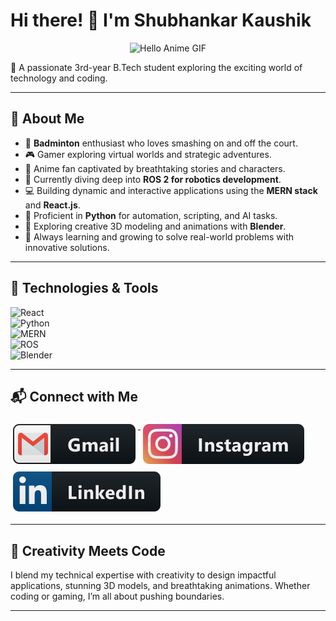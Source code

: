# Hi there! 👋 I'm Shubhankar Kaushik  

<div align="center">
    <img src="https://media.tenor.com/XubH9-yZpvIAAAAC/anime-hello.gif" alt="Hello Anime GIF" width="400">
</div>  

🚀 A passionate 3rd-year B.Tech student exploring the exciting world of technology and coding.  

---

## 🌟 About Me  
- 🏸 **Badminton** enthusiast who loves smashing on and off the court.  
- 🎮 Gamer exploring virtual worlds and strategic adventures.  
- 🌸 Anime fan captivated by breathtaking stories and characters.  
- 🔭 Currently diving deep into **ROS 2 for robotics development**.  
- 💻 Building dynamic and interactive applications using the **MERN stack** and **React.js**.  
- 🐍 Proficient in **Python** for automation, scripting, and AI tasks.  
- 🎨 Exploring creative 3D modeling and animations with **Blender**.  
- 🌱 Always learning and growing to solve real-world problems with innovative solutions.  

---

## 🔧 Technologies & Tools  
![React](https://img.shields.io/badge/-React-61DAFB?style=flat-square&logo=react&logoColor=black)  
![Python](https://img.shields.io/badge/-Python-3776AB?style=flat-square&logo=python&logoColor=white)  
![MERN](https://img.shields.io/badge/-MERN-4CAF50?style=flat-square&logo=mongodb&logoColor=white)  
![ROS](https://img.shields.io/badge/-ROS-22314E?style=flat-square&logo=ros&logoColor=white)  
![Blender](https://img.shields.io/badge/-Blender-F5792A?style=flat-square&logo=blender&logoColor=white)  

---

## 📬 Connect with Me  

<p align="inline">
    <a href="mailto:shubhankar.kaushik2003@gmail.com">
        <img src="svg/social/gmail.svg" alt="gmail" style="vertical-align:top; margin:6px 4px">
    </a> 
    <a href="https://www.instagram.com/pun0sie/">
        <img src="svg/social/instagram.svg" alt="instagram" style="vertical-align:top; margin:6px 4px">
    </a>  
    <a href="https://www.linkedin.com/in/shubhankar-kaushik/">
        <img src="svg/social/linkedin.svg" alt="linkedin" style="vertical-align:top; margin:6px 4px">
    </a>  
</p>  

---

## 🎨 Creativity Meets Code  
I blend my technical expertise with creativity to design impactful applications, stunning 3D models, and breathtaking animations. Whether coding or gaming, I’m all about pushing boundaries.  

--- 
